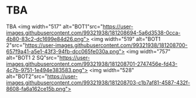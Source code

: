 # TBA
TBA
<img width="517" alt="BOT1"src="https://user-images.githubusercontent.com/99321938/181208694-5a6d3538-0cca-4b80-83c2-dc1699e84d26.png">
<img width="519" alt="BOT1 2"src="https://user-images.githubusercontent.com/99321938/181208700-657f9a41-a5e1-43f3-94fb-dcc065fe030a.png">
<img width="757" alt="BOT1 2 SQ"src="https://user-images.githubusercontent.com/99321938/181208701-2747456e-fd43-4c7b-9751-1e494e383583.png">
<img width="528" alt="BOT2"src="https://user-images.githubusercontent.com/99321938/181208703-c1b7af81-4587-432f-8608-fa6a162ce15b.png">
